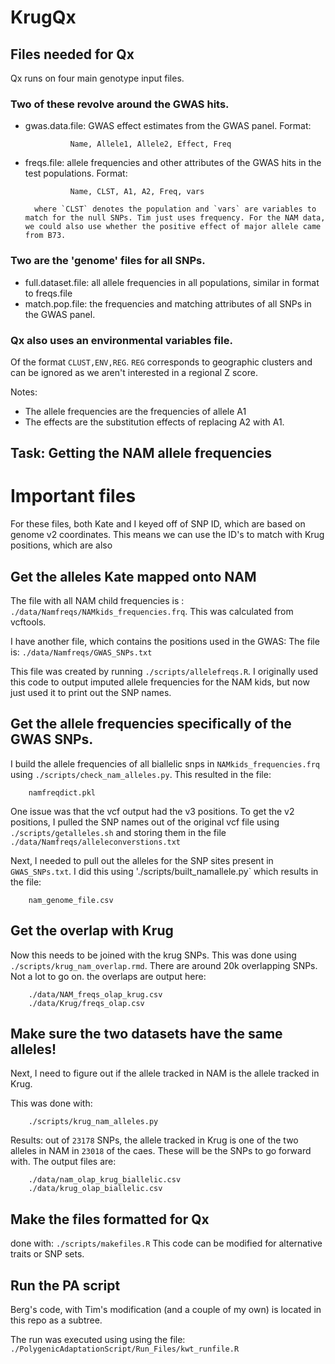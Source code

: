 # KrugQx

## Files needed for Qx

Qx runs on four main genotype input files.

### Two of these revolve around the GWAS hits.

* gwas.data.file: GWAS effect estimates from the GWAS panel. Format:

                Name, Allele1, Allele2, Effect, Freq
* freqs.file: allele frequencies and other attributes of the GWAS hits in the test populations. Format:

                Name, CLST, A1, A2, Freq, vars

        where `CLST` denotes the population and `vars` are variables to match for the null SNPs. Tim just uses frequency. For the NAM data, we could also use whether the positive effect of major allele came from B73.

### Two are the 'genome' files for all SNPs.

* full.dataset.file: all allele frequencies in all populations, similar in format to freqs.file
* match.pop.file:  the frequencies and matching attributes of all SNPs in the GWAS panel.

### Qx also uses an environmental variables file.

Of the format `CLUST,ENV,REG`. `REG` corresponds to geographic clusters and can be ignored as we aren't interested in a regional Z score.

Notes:

* The allele frequencies are the frequencies of allele A1
* The effects are the substitution effects of replacing A2 with A1.

## Task: Getting the NAM allele frequencies

# Important files

For these files, both Kate and I keyed off of SNP ID, which are based on genome v2 coordinates. This means we can use the ID's to match with Krug positions, which are also

## Get the alleles Kate mapped onto NAM
The file with all NAM child frequencies is : `./data/Namfreqs/NAMkids_frequencies.frq`. This was calculated from vcftools.

I have another file, which contains the positions used in the GWAS:
The file is: `./data/Namfreqs/GWAS_SNPs.txt`

This file was created by running `./scripts/allelefreqs.R`. I originally used this code to output imputed allele frequencies for the NAM kids, but now just used it to print out the SNP names.

## Get the allele frequencies specifically of the GWAS SNPs.

I build the allele frequencies of all biallelic snps in `NAMkids_frequencies.frq` using `./scripts/check_nam_alleles.py`. This resulted in the file:

        namfreqdict.pkl

One issue was that the vcf output had the v3 positions.  To get the v2 positions, I pulled the SNP names out of the original vcf file using `./scripts/getalleles.sh` and storing them in the file `./data/Namfreqs/alleleconverstions.txt`

Next, I needed to pull out the alleles for the SNP sites present in `GWAS_SNPs.txt`. I did this using './scripts/built_namallele.py` which results in the file:

        nam_genome_file.csv


## Get the overlap with Krug

Now this needs to be joined with the krug SNPs. This was done using `./scripts/krug_nam_overlap.rmd`. There are around 20k overlapping SNPs. Not a lot to go on. the overlaps are output here:

        ./data/NAM_freqs_olap_krug.csv
        ./data/Krug/freqs_olap.csv

## Make sure the two datasets have the same alleles!
Next, I need to figure out if the allele tracked in NAM is the allele tracked in Krug.

This was done with:

        ./scripts/krug_nam_alleles.py

Results:  out of `23178` SNPs, the allele tracked in Krug is one of the two alleles in NAM in `23018` of the caes.  These will be the SNPs to go forward with. The output files are:

        ./data/nam_olap_krug_biallelic.csv
        ./data/krug_olap_biallelic.csv

## Make the files formatted for Qx

done with: `./scripts/makefiles.R`
This code can be modified for alternative traits or SNP sets.

## Run the PA script
Berg's code, with Tim's modification (and a couple of my own) is located in this repo as a subtree.

The run was executed using using the file: `./PolygenicAdaptationScript/Run_Files/kwt_runfile.R`
